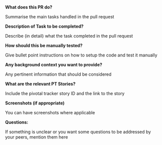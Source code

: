 **What does this PR do?**

Summarise the main tasks handled in the pull request

**Description of Task to be completed?**

Describe (in detail) what the task completed in the pull request

**How should this be manually tested?**

Give bullet point instructions on how to setup the code and test it manually

**Any background context you want to provide?**

Any pertinent information that should be considered

**What are the relevant PT Stories?**

Include the pivotal tracker story ID and the link to the story

**Screenshots (if appropriate)**

You can have screenshots where applicable

**Questions:**

If something is unclear or you want some questions to be addressed by your peers, mention them here
